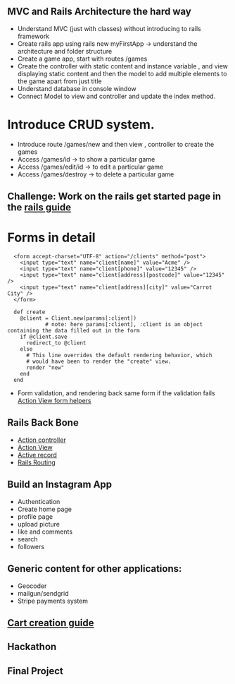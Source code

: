 ## MVC and Rails Architecture the hard way
- Understand MVC (just with classes) without introducing to rails framework
- Create rails app using rails new myFirstApp -> understand the architecture and folder structure
- Create a game app, start with routes /games
- Create the controller with static content and instance variable , and view displaying static content and then the model to add multiple elements to the game apart from just title
- Understand database in console window
- Connect Model to view and controller and update the index method.


# Introduce CRUD system.
- Introduce route /games/new and then view , controller to create the games
- Access /games/id  -> to show a particular game
- Access /games/edit/id -> to edit a particular game
- Access /games/destroy -> to delete a particular game



## Challenge: Work on the rails get started page in the [rails guide ](http://guides.rubyonrails.org/getting_started.html)

#  Forms in detail

```
  <form accept-charset="UTF-8" action="/clients" method="post">
    <input type="text" name="client[name]" value="Acme" />
    <input type="text" name="client[phone]" value="12345" />
    <input type="text" name="client[address][postcode]" value="12345" />
    <input type="text" name="client[address][city]" value="Carrot City" />
  </form>
```

```
  def create
    @client = Client.new(params[:client])   
            # note: here params[:client], :client is an object containing the data filled out in the form
    if @client.save
      redirect_to @client
    else
      # This line overrides the default rendering behavior, which
      # would have been to render the "create" view.
      render "new"
    end
  end
```
- Form validation, and rendering back same form if the validation fails
[Action View form helpers](http://guides.rubyonrails.org/form_helpers.html)



## Rails Back Bone
- [Action controller](http://guides.rubyonrails.org/action_controller_overview.html)
- [Action View](http://guides.rubyonrails.org/action_view_overview.html)
- [Active record](http://guides.rubyonrails.org/active_record_basics.html)
- [Rails Routing](http://guides.rubyonrails.org/routing.html)

## Build an Instagram App

- Authentication
- Create home page
- profile page
- upload picture
- like and comments
- search
- followers


## Generic content for other applications:
- Geocoder
- mailgun/sendgrid
- Stripe payments system

## [Cart creation guide](/agile-web-development-with-rails.pdf)

## Hackathon

## Final Project
